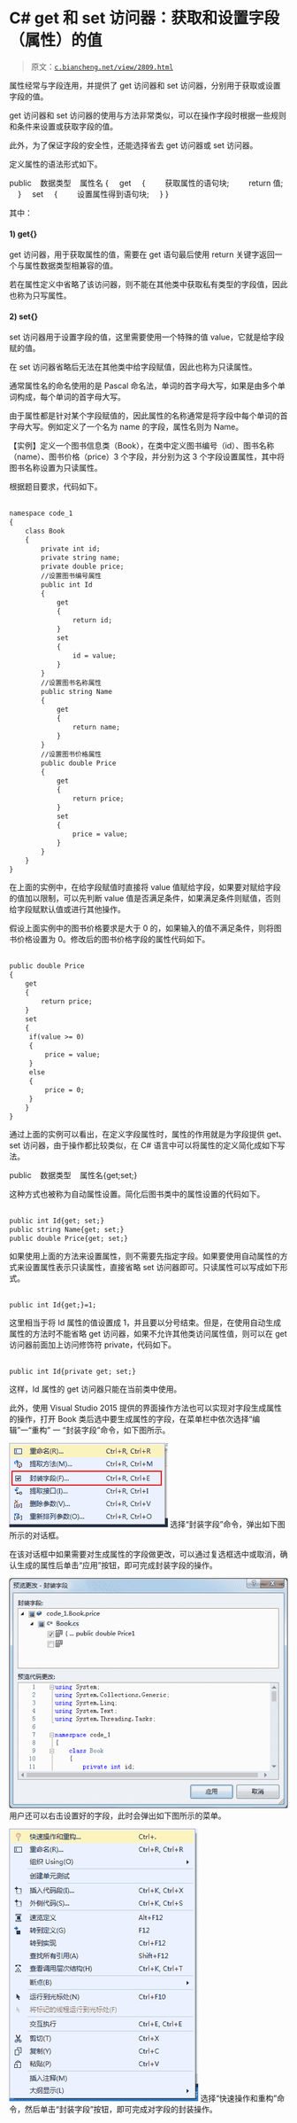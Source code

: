 # C# get 和 set 访问器：获取和设置字段（属性）的值

> 原文：[`c.biancheng.net/view/2809.html`](http://c.biancheng.net/view/2809.html)

属性经常与字段连用，并提供了 get 访问器和 set 访问器，分别用于获取或设置字段的值。

get 访问器和 set 访问器的使用与方法非常类似，可以在操作字段时根据一些规则和条件来设置或获取字段的值。

此外，为了保证字段的安全性，还能选择省去 get 访问器或 set 访问器。

定义属性的语法形式如下。

public    数据类型    属性名
{
    get
    {
        获取属性的语句块;
        return 值;
    }
    set
    {
        设置属性得到语句块;
    }
}

其中：

#### 1) get{}

get 访问器，用于获取属性的值，需要在 get 语句最后使用 return 关键字返回一个与属性数据类型相兼容的值。

若在属性定义中省略了该访问器，则不能在其他类中获取私有类型的字段值，因此也称为只写属性。

#### 2) set{}

set 访问器用于设置字段的值，这里需要使用一个特殊的值 value，它就是给字段赋的值。

在 set 访问器省略后无法在其他类中给字段赋值，因此也称为只读属性。

通常属性名的命名使用的是 Pascal 命名法，单词的首字母大写，如果是由多个单词构成，每个单词的首字母大写。

由于属性都是针对某个字段赋值的，因此属性的名称通常是将字段中每个单词的首字母大写。例如定义了一个名为 name 的字段，属性名则为 Name。

【实例】定义一个图书信息类（Book），在类中定义图书编号（id）、图书名称（name）、图书价格（price）3 个字段，并分别为这 3 个字段设置属性，其中将图书名称设置为只读属性。

根据题目要求，代码如下。

```

namespace code_1
{
    class Book
    {
        private int id;
        private string name;
        private double price;
        //设置图书编号属性
        public int Id
        {
            get
            {
                return id;
            }
            set
            {
                id = value;
            }
        }
        //设置图书名称属性
        public string Name
        {
            get
            {
                return name;
            }
        }
        //设置图书价格属性
        public double Price
        {
            get
            {
                return price;
            }
            set
            {
                price = value;
            }
        }
    }
}
```

在上面的实例中，在给字段赋值时直接将 value 值赋给字段，如果要对赋给字段的值加以限制，可以先判断 value 值是否满足条件，如果满足条件则赋值，否则给字段赋默认值或进行其他操作。

假设上面实例中的图书价格要求是大于 0 的，如果输入的值不满足条件，则将图书价格设置为 0。修改后的图书价格字段的属性代码如下。

```

public double Price
{
    get
    {
        return price;
    }
    set
    {
     if(value >= 0)
     {
         price = value;
     }
     else
     {
         price = 0;
     }
    }
}
```

通过上面的实例可以看出，在定义字段属性时，属性的作用就是为字段提供 get、set 访问器，由于操作都比较类似，在 C# 语言中可以将属性的定义简化成如下写法。

public    数据类型    属性名{get;set;}

这种方式也被称为自动属性设置。简化后图书类中的属性设置的代码如下。

```

public int Id{get; set;}
public string Name{get; set;}
public double Price{get; set;}
```

如果使用上面的方法来设置属性，则不需要先指定字段。如果要使用自动属性的方式来设置属性表示只读属性，直接省略 set 访问器即可。只读属性可以写成如下形式。

```

public int Id{get;}=1;
```

这里相当于将 Id 属性的值设置成 1，并且要以分号结束。但是，在使用自动生成属性的方法时不能省略 get 访问器，如果不允许其他类访问属性值，则可以在 get 访问器前面加上访问修饰符 private，代码如下。

```

public int Id{private get; set;}
```

这样，Id 属性的 get 访问器只能在当前类中使用。

此外，使用 Visual Studio 2015 提供的界面操作方法也可以实现对字段生成属性的操作，打开 Book 类后选中要生成属性的字段，在菜单栏中依次选择“编辑”一“重构” 一 “封装字段”命令，如下图所示。

![选择‘封装字段’命令](img/976cfe75febd58822e7a40fb7c4c298a.png)
选择“封装字段”命令，弹出如下图所示的对话框。

在该对话框中如果需要对生成属性的字段做更改，可以通过复选框选中或取消，确认生成的属性后单击“应用”按钮，即可完成封装字段的操作。

![“预览更改-封装字段”对话框](img/4e6d4c3e1b989ac312628af3520402e2.png)
用户还可以右击设置好的字段，此时会弹出如下图所示的菜单。

![右键菜单](img/3ce00ba494e9a67d47ebb6912f4c3546.png)
选择“快速操作和重构”命令，然后单击“封装字段”按钮，即可完成对字段的封装操作。